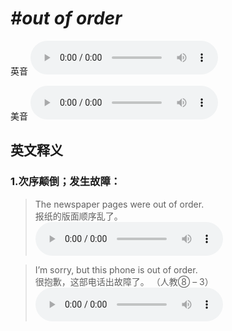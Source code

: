 # ***\#out of order*** 
英音
<audio src="./media/out of order1.aac" controls="controls"></audio>

美音
<audio src="./media/out of order2.aac" controls="controls"></audio>



  

英文释义
---
### 1.**次序颠倒；发生故障：**  

 > The newspaper pages were out of order.  
 > 报纸的版面顺序乱了。    
<audio src="./media/order-16.aac" controls="controls"></audio>

 > I’m sorry, but this phone is out of order.  
 > 很抱歉，这部电话出故障了。  （人教⑧ – 3）  
<audio src="./media/order-17.aac" controls="controls"></audio>


